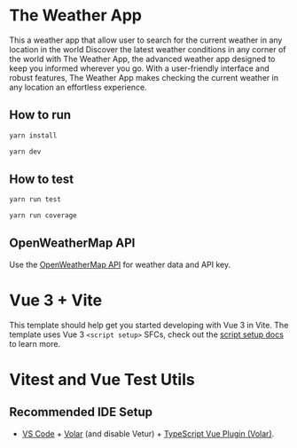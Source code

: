 # The Weather App
This a weather app that allow user to search for the current weather in any location in the world
Discover the latest weather conditions in any corner of the world with The Weather App, the advanced weather app designed to keep you informed wherever you go. With a user-friendly interface and robust features, The Weather App makes checking the current weather in any location an effortless experience.

## How to run

```bash
yarn install

yarn dev
```

## How to test
```bash
yarn run test 

yarn run coverage 
```
## OpenWeatherMap API
Use the [OpenWeatherMap API](https://openweathermap.org/api) for weather data and API key.

# Vue 3 + Vite

This template should help get you started developing with Vue 3 in Vite. The template uses Vue 3 `<script setup>` SFCs, check out the [script setup docs](https://v3.vuejs.org/api/sfc-script-setup.html#sfc-script-setup) to learn more.

# Vitest and Vue Test Utils


## Recommended IDE Setup

- [VS Code](https://code.visualstudio.com/) + [Volar](https://marketplace.visualstudio.com/items?itemName=Vue.volar) (and disable Vetur) + [TypeScript Vue Plugin (Volar)](https://marketplace.visualstudio.com/items?itemName=Vue.vscode-typescript-vue-plugin).
